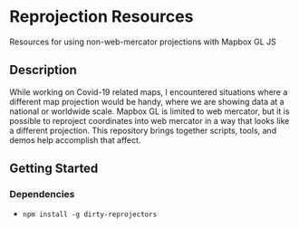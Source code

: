 # Reprojection Resources

Resources for using non-web-mercator projections with Mapbox GL JS

## Description

While working on Covid-19 related maps, I encountered situations where a different map projection would be handy, where we are showing data at a national or worldwide scale. Mapbox GL is limited to web mercator, but it is possible to reproject coordinates into web mercator in a way that looks like a different projection. This repository brings together scripts, tools, and demos help accomplish that affect.

## Getting Started

### Dependencies

- `npm install -g dirty-reprojectors`
